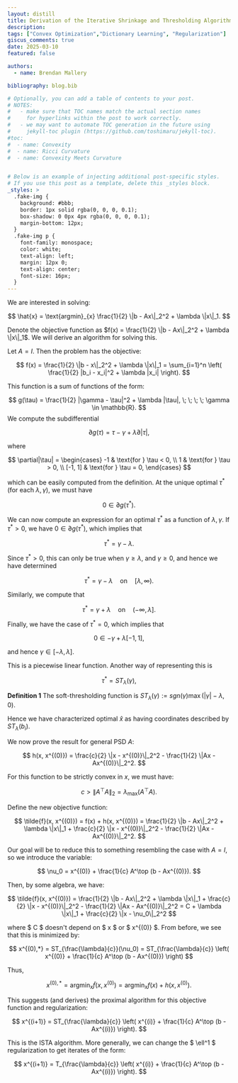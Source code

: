 ```yaml
---
layout: distill
title: Derivation of the Iterative Shrinkage and Thresholding Algorithm (ISTA)
description:
tags: ["Convex Optimization","Dictionary Learning", "Regularization"]
giscus_comments: true
date: 2025-03-10
featured: false

authors:
  - name: Brendan Mallery

bibliography: blog.bib

# Optionally, you can add a table of contents to your post.
# NOTES:
#   - make sure that TOC names match the actual section names
#     for hyperlinks within the post to work correctly.
#   - we may want to automate TOC generation in the future using
#     jekyll-toc plugin (https://github.com/toshimaru/jekyll-toc).
#toc:
#  - name: Convexity
#  - name: Ricci Curvature
#  - name: Convexity Meets Curvature


# Below is an example of injecting additional post-specific styles.
# If you use this post as a template, delete this _styles block.
_styles: >
  .fake-img {
    background: #bbb;
    border: 1px solid rgba(0, 0, 0, 0.1);
    box-shadow: 0 0px 4px rgba(0, 0, 0, 0.1);
    margin-bottom: 12px;
  }
  .fake-img p {
    font-family: monospace;
    color: white;
    text-align: left;
    margin: 12px 0;
    text-align: center;
    font-size: 16px;
  }
---
```


We are interested in solving:

$$
\hat{x} = \text{argmin}_{x} \frac{1}{2} \|b - Ax\|_2^2 + \lambda \|x\|_1.
$$

Denote the objective function as $f(x) = \frac{1}{2} \|b - Ax\|_2^2 + \lambda \|x\|_1$. We will derive an algorithm for solving this.

Let $A = I$. Then the problem has the objective:

$$
f(x) = \frac{1}{2} \|b - x\|_2^2 + \lambda \|x\|_1 = \sum_{i=1}^n \left( \frac{1}{2} |b_i - x_i|^2 + \lambda |x_i| \right).
$$

This function is a sum of functions of the form:

$$
g(\tau) = \frac{1}{2} |\gamma - \tau|^2 + \lambda |\tau|, \; \; \; \; \gamma \in \mathbb{R}.
$$
We compute the subdifferential

$$ 
\partial g(\tau) = \tau - \gamma + \lambda \partial|\tau|, 
$$

where

$$
\partial|\tau| = 
\begin{cases} 
-1 & \text{for } \tau < 0, \\
1 & \text{for } \tau > 0, \\
[-1, 1] & \text{for } \tau = 0,
\end{cases}
$$

which can be easily computed from the definition. At the unique optimal $\tau^*$ (for each $\lambda, \gamma$), we must have 

$$ 
0 \in \partial g(\tau^*). 
$$

We can now compute an expression for an optimal $\tau^*$ as a function of $\lambda, \gamma$. If $\tau^* > 0$, we have $0 \in \partial g(\tau^*)$, which implies that

$$ 
\tau^* = \gamma - \lambda.
$$

Since $\tau^*>0$, this can only be true when $\gamma \geq \lambda$, and $\gamma \geq 0$, and hence we have determined

$$ 
\tau^* = \gamma - \lambda \quad \text{on} \quad [\lambda, \infty).
$$

Similarly, we compute that

$$ 
\tau^* = \gamma + \lambda \quad \text{on} \quad (-\infty, \lambda].
$$

Finally, we have the case of $\tau^* = 0$, which implies that

$$ 
0 \in -\gamma + \lambda [-1, 1],
$$

and hence $\gamma \in [-\lambda, \lambda]$.

This is a piecewise linear function. Another way of representing this is

$$ 
\tau^* = ST_\lambda(\gamma),
$$


**Definition 1** The soft-thresholding function is $ST_\lambda(\gamma):=sgn(\gamma)\max(|\gamma|-\lambda,0).$

Hence we have characterized optimal $\hat{x}$ as having coordinates described by $ST_\lambda(b_i)$. 

We now prove the result for general PSD $A$: 

$$
h(x, x^{(0)}) = \frac{c}{2} \|x - x^{(0)}\|_2^2 - \frac{1}{2} \|Ax - Ax^{(0)}\|_2^2.
$$

For this function to be strictly convex in $x$, we must have:

$$
c > \|A^\top A\|_2 = \lambda_{\max}(A^\top A).
$$

Define the new objective function:

$$
\tilde{f}(x, x^{(0)}) = f(x) + h(x, x^{(0)}) = \frac{1}{2} \|b - Ax\|_2^2 + \lambda \|x\|_1 + \frac{c}{2} \|x - x^{(0)}\|_2^2 - \frac{1}{2} \|Ax - Ax^{(0)}\|_2^2.
$$

Our goal will be to reduce this to something resembling the case with $A=I$, so we introduce the variable:

$$
\nu_0 = x^{(0)} + \frac{1}{c} A^\top (b - Ax^{(0)}).
$$

Then, by some algebra, we have:

$$
\tilde{f}(x, x^{(0)}) = \frac{1}{2} \|b - Ax\|_2^2 + \lambda \|x\|_1 + \frac{c}{2} \|x - x^{(0)}\|_2^2 - \frac{1}{2} \|Ax - Ax^{(0)}\|_2^2 = C + \lambda \|x\|_1 + \frac{c}{2} \|x - \nu_0\|_2^2
$$

where $ C $ doesn't depend on $ x $ or $ x^{(0)} $. From before, we see that this is minimized by:

$$
x^{(0),*} = ST_{\frac{\lambda}{c}}(\nu_0) = ST_{\frac{\lambda}{c}} \left( x^{(0)} + \frac{1}{c} A^\top (b - Ax^{(0)}) \right)
$$

Thus,

$$
x^{(0),*} = \text{argmin}_x \tilde{f}(x, x^{(0)}) = \text{argmin}_x f(x) + h(x, x^{(0)}).
$$

This suggests (and derives) the proximal algorithm for this objective function and regularization:

$$
x^{(i+1)} = ST_{\frac{\lambda}{c}} \left( x^{(i)} + \frac{1}{c} A^\top (b - Ax^{(i)}) \right).
$$

This is the ISTA algorithm. More generally, we can change the $ \ell^1 $ regularization to get iterates of the form:

$$
x^{(i+1)} = T_{\frac{\lambda}{c}} \left( x^{(i)} + \frac{1}{c} A^\top (b - Ax^{(i)}) \right).
$$

